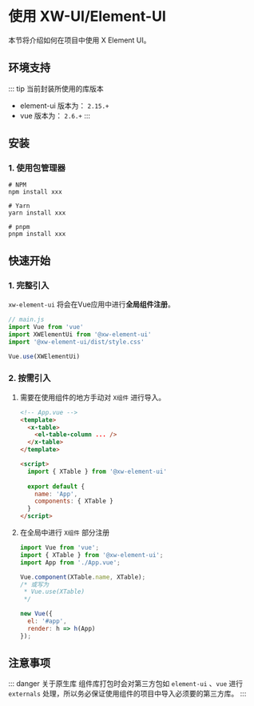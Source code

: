 # 使用 XW-UI/Element-UI

本节将介绍如何在项目中使用 X Element UI。

## 环境支持
::: tip 当前封装所使用的库版本
- element-ui 版本为： `2.15.+`
- vue 版本为： `2.6.+`
  :::

## 安装

### 1. 使用包管理器
```shell
# NPM
npm install xxx

# Yarn
yarn install xxx

# pnpm
pnpm install xxx
```

## 快速开始
### 1. 完整引入
`xw-element-ui` 将会在Vue应用中进行**全局组件注册**。

```js
// main.js
import Vue from 'vue'
import XWElementUi from '@xw-element-ui'
import '@xw-element-ui/dist/style.css'

Vue.use(XWElementUi)
```

### 2. 按需引入
1. 需要在使用组件的地方手动对 `X组件` 进行导入。
    ```html
    <!-- App.vue -->
    <template>
      <x-table>
        <el-table-column ... />
      </x-table>
    </template>
    
    <script>
      import { XTable } from '@xw-element-ui'
      
      export default {
        name: 'App',
        components: { XTable }
      }
    </script>
    ```
   
2. 在全局中进行 `X组件` 部分注册
    ```js
    import Vue from 'vue';
    import { XTable } from '@xw-element-ui';
    import App from './App.vue';
    
    Vue.component(XTable.name, XTable);
    /* 或写为
     * Vue.use(XTable)
     */
    
    new Vue({
      el: '#app',
      render: h => h(App)
    });
    ```

## 注意事项
::: danger 关于原生库
组件库打包时会对第三方包如 `element-ui` 、`vue` 进行 `externals` 处理，所以务必保证使用组件的项目中导入必须要的第三方库。
:::
